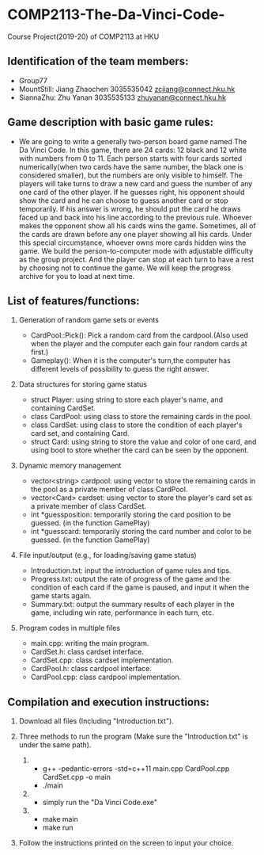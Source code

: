 # COMP2113-The-Da-Vinci-Code-
Course Project(2019-20) of COMP2113 at HKU

## Identification of the team members:
* Group77
* MountStill: Jiang Zhaochen 3035535042 zcjiang@connect.hku.hk
* SiannaZhu: Zhu Yanan 3035535133 zhuyanan@connect.hku.hk

## Game description with basic game rules:
   - We are going to write a generally two-person board game named The Da Vinci Code. In this game, there are 24 cards: 12 black and 12 white with numbers from 0 to 11. Each person starts with four cards sorted numerically(when two cards have the same number, the black one is considered smaller), but the numbers are only visible to himself. The players will take turns to draw a new card and guess the number of any one card of the other player. If he guesses right, his opponent should show the card and he can choose to guess another card or stop temporarily. If his answer is wrong, he should put the card he draws faced up and back into his line according to the previous rule. Whoever makes the opponent show all his cards wins the game. Sometimes, all of the cards are drawn before any one player showing all his cards. Under this special circumstance, whoever owns more cards hidden wins the game. We build the person-to-computer mode with adjustable difficulty as the group project. And the player can stop at each turn to have a rest by choosing not to continue the game. We will keep the progress archive for you to load at next time.

   
## List of features/functions:
1. Generation of random game sets or events
   - CardPool::Pick(): Pick a random card from the cardpool.(Also used when the player and the computer each gain four random cards at first.)
   - Gameplay(): When it is the computer's turn,the computer has different levels of possibility to guess the right answer.

2. Data structures for storing game status
   - struct Player: using string to store each player's name, and containing CardSet.
   - class CardPool: using class to store the remaining cards in the pool.
   - class CardSet: using class to store the condition of each player's card set, and containing Card.
   - struct Card: using string to store the value and color of one card, and using bool to store whether the card can be seen by the opponent.

3. Dynamic memory management
   - vector\<string\> cardpool: using vector to store the remaining cards in the pool as a private member of class CardPool.
   - vector\<Card\> cardset: using vector to store the player's card set as a private member of class CardSet.
   - int \*guessposition: temporarily storing the card position to be guessed. (in the function GamePlay)
   - int \*guesscard: temporarily storing the card number and color to be guessed. (in the function GamePlay)
   
4. File input/output (e.g., for loading/saving game status)
   - Introduction.txt: input the introduction of game rules and tips.
   - Progress.txt: output the rate of progress of the game and the condition of each card if the game is paused, and input it when the game starts again.
   - Summary.txt: output the summary results of each player in the game, including win rate, performance in each turn, etc.

5. Program codes in multiple files
   - main.cpp: writing the main program.
   - CardSet.h: class cardset interface.
   - CardSet.cpp: class cardset implementation.
   - CardPool.h: class cardpool interface.
   - CardPool.cpp: class cardpool implementation.

## Compilation and execution instructions:
1. Download all files (Including "Introduction.txt").

2. Three methods to run the program (Make sure the "Introduction.txt" is under the same path).
   1. - g++ -pedantic-errors -std=c++11 main.cpp CardPool.cpp CardSet.cpp -o main
      - ./main
   2. - simply run the "Da Vinci Code.exe"
   3. - make main
      - make run

3. Follow the instructions printed on the screen to input your choice.
